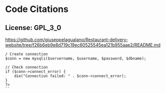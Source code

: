 # Code Citations

## License: GPL_3_0
https://github.com/giuseppelagualano/Restaurant-delivery-website/tree/f26b6eb9e8d719c19ec60525545ea121b955aae2/README.md

```
/ Create connection
$conn = new mysqli($servername, $username, $password, $dbname);

// Check connection
if ($conn->connect_error) {
    die("Connection failed: " . $conn->connect_error);
}
?>
``
```

